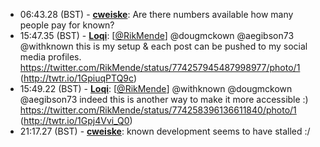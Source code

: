 * <a id="06:43.28">06:43.28 (BST)</a> - __[cweiske](https://github.com/cweiske)__: Are there numbers available how many people pay for known?
* <a id="15:47.35">15:47.35 (BST)</a> - __[Loqi](https://github.com/Loqi)__: [<a href="https://twitter.com/RikMende">@RikMende</a>] @dougmckown @aegibson73 @withknown this is my setup & each post can be pushed to my social media profiles. https://twitter.com/RikMende/status/774257945487998977/photo/1 (http://twtr.io/1GpiuqPTQ9c)
* <a id="15:49.22">15:49.22 (BST)</a> - __[Loqi](https://github.com/Loqi)__: [<a href="https://twitter.com/RikMende">@RikMende</a>] @withknown @dougmckown @aegibson73 indeed this is another way to make it more accessible :) https://twitter.com/RikMende/status/774258396136611840/photo/1 (http://twtr.io/1Gpj4Vvi_Q0)
* <a id="21:17.27">21:17.27 (BST)</a> - __[cweiske](https://github.com/cweiske)__: known development seems to have stalled :/
